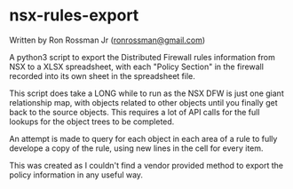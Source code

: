 # nsx-rules-export

Written by Ron Rossman Jr (ronrossman@gmail.com)

A python3 script to export the Distributed Firewall rules information from NSX to a XLSX spreadsheet, with each "Policy Section" in the firewall recorded into its own sheet in the spreadsheet file.

This script does take a LONG while to run as the NSX DFW is just one giant relationship map, with objects related to other objects until you finally get back to the source objects. This requires a lot of API calls for the full lookups for the object trees to be completed.

An attempt is made to query for each object in each area of a rule to fully develope a copy of the rule, using new lines in the cell for every item.

This was created as I couldn't find a vendor provided method to export the policy information in any useful way.
